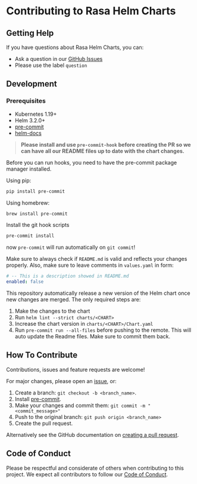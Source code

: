 # Contributing to Rasa Helm Charts

## Getting Help

If you have questions about Rasa Helm Charts, you can:

- Ask a question in our [GitHub Issues](https://github.com/RasaHQ/rasa-helm-charts/issues)
- Please use the label `question`

## Development

### Prerequisites

- Kubernetes 1.19+
- Helm 3.2.0+
- [pre-commit](https://pre-commit.com/)
- [helm-docs](https://github.com/norwoodj/helm-docs)

> **Please install and use `pre-commit-hook` before creating the PR so we can have all our README files up to date with the chart changes.**

Before you can run hooks, you need to have the pre-commit package manager installed.

Using pip:

```bash
pip install pre-commit
```

Using homebrew:

```bash
brew install pre-commit
```

Install the git hook scripts
```bash
pre-commit install
```
now `pre-commit` will run automatically on `git commit`!

Make sure to always check if `README.md` is valid and reflects your changes properly. Also, make sure to leave comments in `values.yaml` in form:

```yaml
# -- This is a description showed in README.md
enabled: false
```

This repository automatically release a new version of the Helm chart once new changes are merged. The only required steps are:

1. Make the changes to the chart
2. Run `helm lint --strict charts/<CHART>`
3. Increase the chart version in `charts/<CHART>/Chart.yaml`
4. Run `pre-commit run --all-files` before pushing to the remote. This will auto update the Readme files. Make sure to commit them back.

## How To Contribute

Contributions, issues and feature requests are welcome!

For major changes, please open an [issue](https://github.com/RasaHQ/rasa-helm-charts/issues), or:

1. Create a branch: `git checkout -b <branch_name>`.
2. Install [pre-commit](https://pre-commit.com/).
3. Make your changes and commit them: `git commit -m "<commit_message>"`
4. Push to the original branch: `git push origin <branch_name>`
5. Create the pull request.

Alternatively see the GitHub documentation on [creating a pull request](https://help.github.com/en/github/collaborating-with-issues-and-pull-requests/creating-a-pull-request).


## Code of Conduct

Please be respectful and considerate of others when contributing to this project. We expect all contributors to follow our [Code of Conduct](CODE_OF_CONDUCT.md). 
